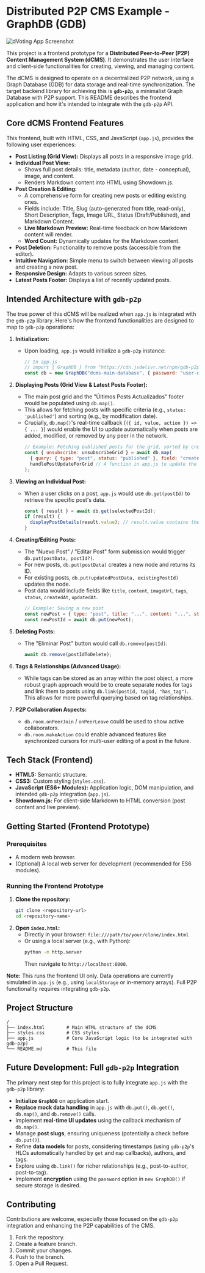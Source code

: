 # Distributed P2P CMS Example - GraphDB (GDB)

![dVoting App Screenshot](https://media.licdn.com/dms/image/v2/C4E22AQF8hH6r8AnF5w/feedshare-shrink_800/feedshare-shrink_800/0/1644574363392?e=2147483647&v=beta&t=EvaCR-whYo4jTQ0HmYXeVGlMOKxdkJ4pV-s2gxkbsCQ) <!-- Replace placeholder.png with an actual screenshot -->

This project is a frontend prototype for a **Distributed Peer-to-Peer (P2P) Content Management System (dCMS)**. It demonstrates the user interface and client-side functionalities for creating, viewing, and managing content.

The dCMS is designed to operate on a decentralized P2P network, using a Graph Database (GDB) for data storage and real-time synchronization. The target backend library for achieving this is **`gdb-p2p`**, a minimalist Graph Database with P2P support. This README describes the frontend application and how it's intended to integrate with the `gdb-p2p` API.

## Core dCMS Frontend Features

This frontend, built with HTML, CSS, and JavaScript (`app.js`), provides the following user experiences:

*   **Post Listing (Grid View):** Displays all posts in a responsive image grid.
*   **Individual Post View:**
    *   Shows full post details: title, metadata (author, date - conceptual), image, and content.
    *   Renders Markdown content into HTML using Showdown.js.
*   **Post Creation & Editing:**
    *   A comprehensive form for creating new posts or editing existing ones.
    *   Fields include: Title, Slug (auto-generated from title, read-only), Short Description, Tags, Image URL, Status (Draft/Published), and Markdown Content.
    *   **Live Markdown Preview:** Real-time feedback on how Markdown content will render.
    *   **Word Count:** Dynamically updates for the Markdown content.
*   **Post Deletion:** Functionality to remove posts (accessible from the editor).
*   **Intuitive Navigation:** Simple menu to switch between viewing all posts and creating a new post.
*   **Responsive Design:** Adapts to various screen sizes.
*   **Latest Posts Footer:** Displays a list of recently updated posts.

## Intended Architecture with `gdb-p2p`

The true power of this dCMS will be realized when `app.js` is integrated with the `gdb-p2p` library. Here's how the frontend functionalities are designed to map to `gdb-p2p` operations:

1.  **Initialization:**
    *   Upon loading, `app.js` would initialize a `gdb-p2p` instance:
        ```javascript
        // In app.js
        // import { GraphDB } from "https://cdn.jsdelivr.net/npm/gdb-p2p/+esm"; // Or from npm
        const db = new GraphDB("dcms-main-database", { password: "user-chosen-password" /* optional */ });
        ```

2.  **Displaying Posts (Grid View & Latest Posts Footer):**
    *   The main post grid and the "Últimos Posts Actualizados" footer would be populated using `db.map()`.
    *   This allows for fetching posts with specific criteria (e.g., `status: 'published'`) and sorting (e.g., by modification date).
    *   Crucially, `db.map()`'s real-time callback (`({ id, value, action }) => { ... }`) would enable the UI to update automatically when posts are added, modified, or removed by any peer in the network.
        ```javascript
        // Example: Fetching published posts for the grid, sorted by creation time
        const { unsubscribe: unsubscribeGrid } = await db.map(
          { query: { type: "post", status: "published" }, field: "createdAt", order: "desc", realtime: true },
          handlePostUpdateForGrid // A function in app.js to update the DOM
        );
        ```

3.  **Viewing an Individual Post:**
    *   When a user clicks on a post, `app.js` would use `db.get(postId)` to retrieve the specific post's data.
        ```javascript
        const { result } = await db.get(selectedPostId);
        if (result) {
          displayPostDetails(result.value); // result.value contains the post object
        }
        ```

4.  **Creating/Editing Posts:**
    *   The "Nuevo Post" / "Editar Post" form submission would trigger `db.put(postData, postId?)`.
    *   For new posts, `db.put(postData)` creates a new node and returns its ID.
    *   For existing posts, `db.put(updatedPostData, existingPostId)` updates the node.
    *   Post data would include fields like `title`, `content`, `imageUrl`, `tags`, `status`, `createdAt`, `updatedAt`.
        ```javascript
        // Example: Saving a new post
        const newPost = { type: "post", title: "...", content: "...", status: "draft", createdAt: new Date().toISOString(), updatedAt: new Date().toISOString() };
        const newPostId = await db.put(newPost);
        ```

5.  **Deleting Posts:**
    *   The "Eliminar Post" button would call `db.remove(postId)`.
        ```javascript
        await db.remove(postIdToDelete);
        ```

6.  **Tags & Relationships (Advanced Usage):**
    *   While tags can be stored as an array within the post object, a more robust graph approach would be to create separate nodes for tags and link them to posts using `db.link(postId, tagId, "has_tag")`. This allows for more powerful querying based on tag relationships.

7.  **P2P Collaboration Aspects:**
    *   `db.room.onPeerJoin` / `onPeerLeave` could be used to show active collaborators.
    *   `db.room.makeAction` could enable advanced features like synchronized cursors for multi-user editing of a post in the future.

## Tech Stack (Frontend)

*   **HTML5:** Semantic structure.
*   **CSS3:** Custom styling (`styles.css`).
*   **JavaScript (ES6+ Modules):** Application logic, DOM manipulation, and intended `gdb-p2p` integration (`app.js`).
*   **Showdown.js:** For client-side Markdown to HTML conversion (post content and live preview).

## Getting Started (Frontend Prototype)

### Prerequisites

*   A modern web browser.
*   (Optional) A local web server for development (recommended for ES6 modules).

### Running the Frontend Prototype

1.  **Clone the repository:**
    ```bash
    git clone <repository-url>
    cd <repository-name>
    ```
2.  **Open `index.html`:**
    *   Directly in your browser: `file:///path/to/your/clone/index.html`
    *   Or using a local server (e.g., with Python):
        ```bash
        python -m http.server
        ```
        Then navigate to `http://localhost:8000`.

**Note:** This runs the frontend UI only. Data operations are currently simulated in `app.js` (e.g., using `localStorage` or in-memory arrays). Full P2P functionality requires integrating `gdb-p2p`.

## Project Structure

```
/
├── index.html        # Main HTML structure of the dCMS
├── styles.css        # CSS styles
├── app.js            # Core JavaScript logic (to be integrated with gdb-p2p)
└── README.md         # This file
```

## Future Development: Full `gdb-p2p` Integration

The primary next step for this project is to fully integrate `app.js` with the `gdb-p2p` library:

*   **Initialize `GraphDB`** on application start.
*   **Replace mock data handling** in `app.js` with `db.put()`, `db.get()`, `db.map()`, and `db.remove()` calls.
*   Implement **real-time UI updates** using the callback mechanism of `db.map()`.
*   Manage **post slugs**, ensuring uniqueness (potentially a check before `db.put()`).
*   Refine **data models** for posts, considering timestamps (using `gdb-p2p`'s HLCs automatically handled by `get` and `map` callbacks), authors, and tags.
*   Explore using `db.link()` for richer relationships (e.g., post-to-author, post-to-tag).
*   Implement **encryption** using the `password` option in `new GraphDB()` if secure storage is desired.

## Contributing

Contributions are welcome, especially those focused on the `gdb-p2p` integration and enhancing the P2P capabilities of the CMS.
1.  Fork the repository.
2.  Create a feature branch.
3.  Commit your changes.
4.  Push to the branch.
5.  Open a Pull Request.

